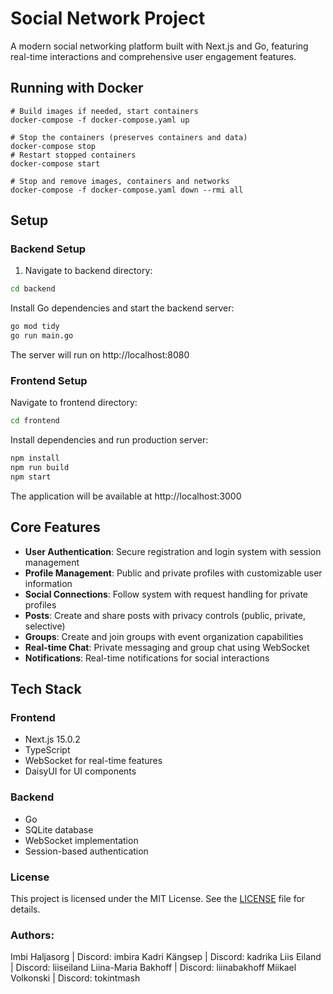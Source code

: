 # Social Network Project

A modern social networking platform built with Next.js and Go, featuring real-time interactions and comprehensive user engagement features.

## Running with Docker

```
# Build images if needed, start containers
docker-compose -f docker-compose.yaml up

# Stop the containers (preserves containers and data)
docker-compose stop
# Restart stopped containers
docker-compose start

# Stop and remove images, containers and networks
docker-compose -f docker-compose.yaml down --rmi all
```

## Setup

### Backend Setup

1. Navigate to backend directory:

```bash
cd backend
```

Install Go dependencies and start the backend server:

```bash
go mod tidy
go run main.go
```

The server will run on http://localhost:8080

### Frontend Setup

Navigate to frontend directory:

```bash
cd frontend
```

Install dependencies and run production server:

```bash
npm install
npm run build
npm start
```

The application will be available at http://localhost:3000

## Core Features

-   **User Authentication**: Secure registration and login system with session management
-   **Profile Management**: Public and private profiles with customizable user information
-   **Social Connections**: Follow system with request handling for private profiles
-   **Posts**: Create and share posts with privacy controls (public, private, selective)
-   **Groups**: Create and join groups with event organization capabilities
-   **Real-time Chat**: Private messaging and group chat using WebSocket
-   **Notifications**: Real-time notifications for social interactions

## Tech Stack

### Frontend

-   Next.js 15.0.2
-   TypeScript
-   WebSocket for real-time features
-   DaisyUI for UI components

### Backend

-   Go
-   SQLite database
-   WebSocket implementation
-   Session-based authentication

### License

This project is licensed under the MIT License. See the [LICENSE](https://opensource.org/license/mit) file for details.

### Authors:

Imbi Haljasorg | Discord: imbira
Kadri Kängsep | Discord: kadrika
Liis Eiland | Discord: liiseiland
Liina-Maria Bakhoff | Discord: liinabakhoff
Miikael Volkonski | Discord: tokintmash